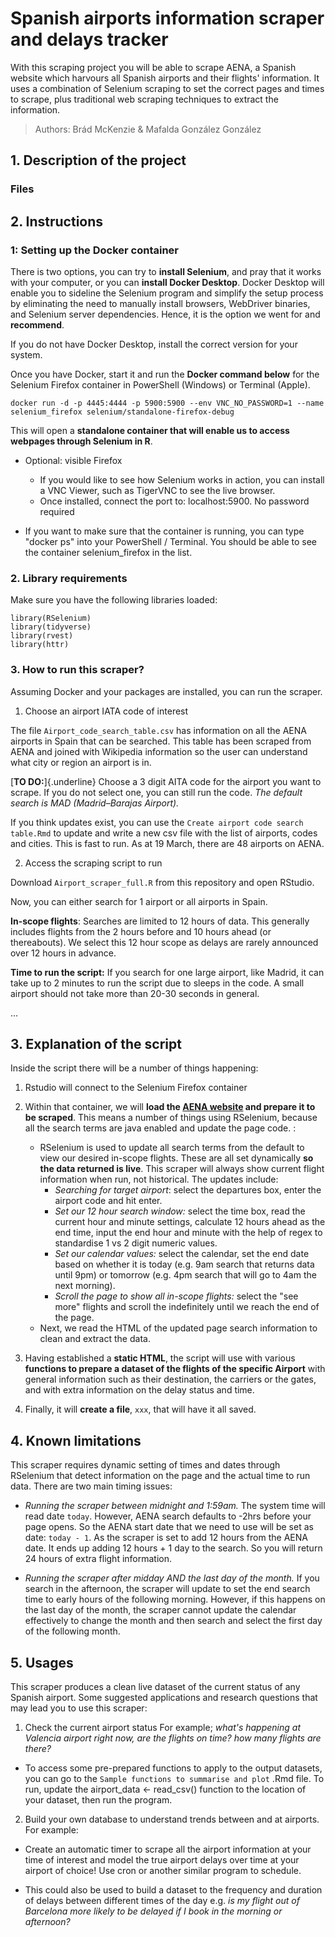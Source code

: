 # Spanish airports information scraper and delays tracker

With this scraping project you will be able to scrape AENA, a Spanish website which harvours all Spanish airports and their flights' information. It uses a combination of Selenium scraping to set the correct pages and times to scrape, plus traditional web scraping techniques to extract the information.

> Authors: Brád McKenzie & Mafalda González González

## 1. Description of the project

### Files

## 2. Instructions

### 1: Setting up the Docker container

There is two options, you can try to **install Selenium**, and pray that it works with your computer, or you can **install Docker Desktop**. Docker Desktop will enable you to sideline the Selenium program and simplify the setup process by eliminating the need to manually install browsers, WebDriver binaries, and Selenium server dependencies. Hence, it is the option we went for and **recommend**.

If you do not have Docker Desktop, install the correct version for your system.

Once you have Docker, start it and run the **Docker command below** for the Selenium Firefox container in PowerShell (Windows) or Terminal (Apple).

```         
docker run -d -p 4445:4444 -p 5900:5900 --env VNC_NO_PASSWORD=1 --name selenium_firefox selenium/standalone-firefox-debug
```

This will open a **standalone container that will enable us to access webpages through Selenium in R**.

-   Optional: visible Firefox

    -   If you would like to see how Selenium works in action, you can install a VNC Viewer, such as TigerVNC to see the live browser.
    -   Once installed, connect the port to: localhost:5900. No password required

-   If you want to make sure that the container is running, you can type "docker ps" into your PowerShell / Terminal. You should be able to see the container selenium_firefox in the list.

### 2. Library requirements

Make sure you have the following libraries loaded:

```         
library(RSelenium)
library(tidyverse)
library(rvest)
library(httr)
```

### 3. How to run this scraper?

Assuming Docker and your packages are installed, you can run the scraper.

1.  Choose an airport IATA code of interest

The file `Airport_code_search_table.csv` has information on all the AENA airports in Spain that can be searched. This table has been scraped from AENA and joined with Wikipedia information so the user can understand what city or region an airport is in.

[**TO DO:**]{.underline} Choose a 3 digit AITA code for the airport you want to scrape. If you do not select one, you can still run the code. *The default search is MAD (Madrid–Barajas Airport).*

If you think updates exist, you can use the `Create airport code search table.Rmd` to update and write a new csv file with the list of airports, codes and cities. This is fast to run. As at 19 March, there are 48 airports on AENA.

2.  Access the scraping script to run

Download `Airport_scraper_full.R` from this repository and open RStudio.

Now, you can either search for 1 airport or all airports in Spain.

**In-scope flights**: Searches are limited to 12 hours of data. This generally includes flights from the 2 hours before and 10 hours ahead (or thereabouts). We select this 12 hour scope as delays are rarely announced over 12 hours in advance.

**Time to run the script:** If you search for one large airport, like Madrid, it can take up to 2 minutes to run the script due to sleeps in the code. A small airport should not take more than 20-30 seconds in general.

...

## 3. Explanation of the script

Inside the script there will be a number of things happening:

1.  Rstudio will connect to the Selenium Firefox container

2.  Within that container, we will **load the [AENA website](https://www.aena.es/en/flight-info.html) and prepare it to be scraped**. This means a number of things using RSelenium, because all the search terms are java enabled and update the page code. :

    -   RSelenium is used to update all search terms from the default to view our desired in-scope flights. These are all set dynamically **so the data returned is live**. This scraper will always show current flight information when run, not historical. The updates include:
        -   *Searching for target airport*: select the departures box, enter the airport code and hit enter.
        -   *Set our 12 hour search window:* select the time box, read the current hour and minute settings, calculate 12 hours ahead as the end time, input the end hour and minute with the help of regex to standardise 1 vs 2 digit numeric values.
        -   *Set our calendar values:* select the calendar, set the end date based on whether it is today (e.g. 9am search that returns data until 9pm) or tomorrow (e.g. 4pm search that will go to 4am the next morning).
        -   *Scroll the page to show all in-scope flights:* select the "see more" flights and scroll the indefinitely until we reach the end of the page.
    -   Next, we read the HTML of the updated page search information to clean and extract the data.

3.  Having established a **static HTML**, the script will use with various **functions to prepare a dataset of the flights of the specific Airport** with general information such as their destination, the carriers or the gates, and with extra information on the delay status and time.

4.  Finally, it will **create a file**, `xxx`, that will have it all saved.

## 4. Known limitations

This scraper requires dynamic setting of times and dates through RSelenium that detect information on the page and the actual time to run data. There are two main timing issues:

-   *Running the scraper between midnight and 1:59am.* The system time will read date `today`. However, AENA search defaults to -2hrs before your page opens. So the AENA start date that we need to use will be set as date: `today - 1`. As the scraper is set to add 12 hours from the AENA date. It ends up adding 12 hours + 1 day to the search. So you will return 24 hours of extra flight information.

-   *Running the scraper after midday AND the last day of the month.* If you search in the afternoon, the scraper will update to set the end search time to early hours of the following morning. However, if this happens on the last day of the month, the scraper cannot update the calendar effectively to change the month and then search and select the first day of the following month.

## 5. Usages

This scraper produces a clean live dataset of the current status of any Spanish airport. Some suggested applications and research questions that may lead you to use this scraper:

1.  Check the current airport status For example; *what's happening at Valencia airport right now, are the flights on time? how many flights are there?*

-   To access some pre-prepared functions to apply to the output datasets, you can go to the `Sample functions to summarise and plot` .Rmd file. To run, update the airport_data \<- read_csv() function to the location of your dataset, then run the program.

2.  Build your own database to understand trends between and at airports. For example:

-   Create an automatic timer to scrape all the airport information at your time of interest and model the true airport delays over time at your airport of choice! Use cron or another similar program to schedule.

-   This could also be used to build a dataset to the frequency and duration of delays between different times of the day e.g. *is my flight out of Barcelona more likely to be delayed if I book in the morning or afternoon?*
